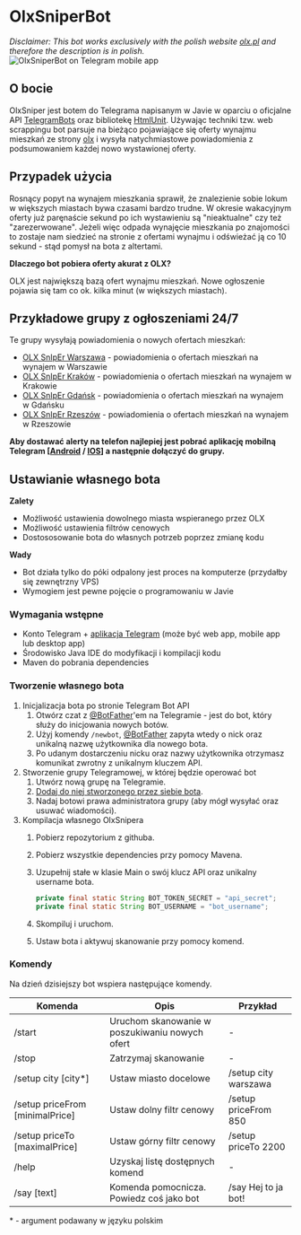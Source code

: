 # OlxSniperBot

*Disclaimer: This bot works exclusively with the polish website [olx.pl](https://olx.pl) and therefore the description is in polish.*
![OlxSniperBot on Telegram mobile app](https://i.imgur.com/Vpygswq.png)

## O bocie

OlxSniper jest botem do Telegrama napisanym w Javie w oparciu o oficjalne API [TelegramBots](https://github.com/rubenlagus/TelegramBots) oraz bibliotekę [HtmlUnit](http://htmlunit.sourceforge.net/). Używając techniki tzw. web scrappingu bot parsuje na bieżąco pojawiające się oferty wynajmu mieszkań ze strony [olx](https://olx.pl) i wysyła natychmiastowe powiadomienia z podsumowaniem każdej nowo wystawionej oferty.

## Przypadek użycia

Rosnący popyt na wynajem mieszkania sprawił, że znalezienie sobie lokum w większych miastach bywa czasami bardzo trudne. W okresie wakacyjnym oferty już paręnaście sekund po ich wystawieniu są "nieaktualne" czy też "zarezerwowane". Jeżeli więc odpada wynajęcie mieszkania po znajomości to zostaje nam siedzieć na stronie z ofertami wynajmu i odświeżać ją co 10 sekund - stąd pomysł na bota z altertami.

**Dlaczego bot pobiera oferty akurat z OLX?**

OLX jest największą bazą ofert wynajmu mieszkań. Nowe ogłoszenie pojawia się tam co ok. kilka minut (w większych miastach).

## Przykładowe grupy z ogłoszeniami 24/7

Te grupy wysyłają powiadomienia o nowych ofertach mieszkań:

* [OLX SnIpEr Warszawa](https://t.me/mieszkania_warszawa) - powiadomienia o ofertach mieszkań na wynajem w Warszawie
* [OLX SnIpEr Kraków](https://t.me/mieszkania_krakow) - powiadomienia o ofertach mieszkań na wynajem w Krakowie
* [OLX SnIpEr Gdańsk](https://t.me/mieszkania_gdansk) - powiadomienia o ofertach mieszkań na wynajem w Gdańsku
* [OLX SnIpEr Rzeszów](https://t.me/mieszkania_rzeszow) - powiadomienia o ofertach mieszkań na wynajem w Rzeszowie

**Aby dostawać alerty na telefon najlepiej jest pobrać aplikację mobilną Telegram [[Android](https://play.google.com/store/apps/details?id=org.telegram.messenger&hl=pl) / [IOS](https://itunes.apple.com/us/app/telegram-messenger/id686449807?mt=8)] a następnie dołączyć do grupy.**

## Ustawianie własnego bota

**Zalety**
* Możliwość ustawienia dowolnego miasta wspieranego przez OLX
* Możliwość ustawienia filtrów cenowych
* Dostososowanie bota do własnych potrzeb poprzez zmianę kodu

**Wady**
* Bot działa tylko do póki odpalony jest proces na komputerze (przydałby się zewnętrzny VPS)
* Wymogiem jest pewne pojęcie o programowaniu w Javie

### Wymagania wstępne

* Konto Telegram + [aplikacja Telegram](https://telegram.org/) (może być web app, mobile app lub desktop app)
* Środowisko Java IDE do modyfikacji i kompilacji kodu
* Maven do pobrania dependencies

### Tworzenie własnego bota
1. Inicjalizacja bota po stronie Telegram Bot API
	1. Otwórz czat z [@BotFather](https://telegram.me/BotFather)'em na Telegramie - jest do bot, który służy do inicjowania nowych botów.
	1. Użyj komendy `/newbot`, [@BotFather](https://telegram.me/BotFather) zapyta wtedy o nick oraz unikalną nazwę użytkownika dla nowego bota.
	1. Po udanym dostarczeniu nicku oraz nazwy użytkownika otrzymasz komunikat zwrotny z unikalnym kluczem API.
1. Stworzenie grupy Telegramowej, w której będzie operować bot
	1. Utwórz nową grupę na Telegramie.
	1. [Dodaj do niej stworzonego przez siebie bota](https://imgur.com/a/cJqMVFb).
	1. Nadaj botowi prawa administratora grupy (aby mógł wysyłać oraz usuwać wiadomości).
1. Kompilacja własnego OlxSnipera
	1. Pobierz repozytorium z githuba.
	1. Pobierz wszystkie dependencies przy pomocy Mavena.
	1. Uzupełnij stałe w klasie Main o swój klucz API oraz unikalny username bota.
	
        ```Java
        private final static String BOT_TOKEN_SECRET = "api_secret";
        private final static String BOT_USERNAME = "bot_username";
        ```
		
     1. Skompiluj i uruchom.
     1. Ustaw bota i aktywuj skanowanie przy pomocy komend.

### Komendy
Na dzień dzisiejszy bot wspiera następujące komendy.

| Komenda | Opis | Przykład |
| ------------ | ------------- | ------------- |
| /start | Uruchom skanowanie w poszukiwaniu nowych ofert | - |
| /stop | Zatrzymaj skanowanie | - |
| /setup city [city*] | Ustaw miasto docelowe | /setup city warszawa |
| /setup priceFrom [minimalPrice] | Ustaw dolny filtr cenowy | /setup priceFrom 850 |
| /setup priceTo [maximalPrice] | Ustaw górny filtr cenowy | /setup priceTo 2200 |
| /help | Uzyskaj listę dostępnych komend | - |
| /say [text] | Komenda pomocnicza. Powiedz coś jako bot | /say Hej to ja bot! |


\* - argument podawany w języku polskim